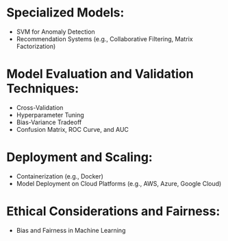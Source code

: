 # Specialized Models:
- SVM for Anomaly Detection
- Recommendation Systems (e.g., Collaborative Filtering, Matrix Factorization)

# Model Evaluation and Validation Techniques:
- Cross-Validation
- Hyperparameter Tuning
- Bias-Variance Tradeoff
- Confusion Matrix, ROC Curve, and AUC

# Deployment and Scaling:
- Containerization (e.g., Docker)
- Model Deployment on Cloud Platforms (e.g., AWS, Azure, Google Cloud)

# Ethical Considerations and Fairness:
- Bias and Fairness in Machine Learning